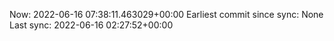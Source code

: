 Now: 2022-06-16 07:38:11.463029+00:00 Earliest commit since sync: None Last sync: 2022-06-16 02:27:52+00:00

